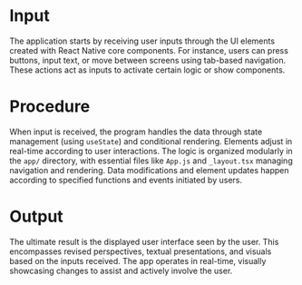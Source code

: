# Input

The application starts by receiving user inputs through the UI elements created with React Native core components. For instance, users can press buttons, input text, or move between screens using tab-based navigation. These actions act as inputs to activate certain logic or show components. 

# Procedure 

When input is received, the program handles the data through state management (using `useState`) and conditional rendering. Elements adjust in real-time according to user interactions. The logic is organized modularly in the `app/` directory, with essential files like `App.js` and `_layout.tsx` managing navigation and rendering. Data modifications and element updates happen according to specified functions and events initiated by users. 

# Output

The ultimate result is the displayed user interface seen by the user. This encompasses revised perspectives, textual presentations, and visuals based on the inputs received. The app operates in real-time, visually showcasing changes to assist and actively involve the user. 


